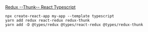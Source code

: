 [Redux --Thunk-- React Typescript](https://www.freecodecamp.org/news/how-to-use-redux-in-your-react-typescript-app/)

```shell
npx create-react-app my-app --template typescript
yarn add redux react-redux redux-thunk
yarn add -D @types/redux @types/react-redux @types/redux-thunk
```

